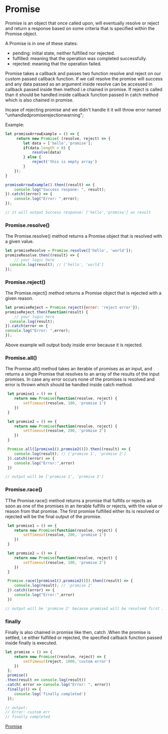 # Promise
Promise is an object that once called upon, will eventually resolve or reject and return a response based on some criteria that is specified within the Promise object.

A Promise is in one of these states:
* pending: initial state, neither fulfilled nor rejected.
* fulfilled: meaning that the operation was completed successfully.
* rejected: meaning that the operation failed.

Promise takes a callback and passes two function resolve and reject on our custom passed callback function. If we call resolve the promise will success and any data passed as an argument inside resolve can be accessed in callback passed inside then method i.e chained in  promise. If reject is called than it should be handled inside callback function passed in catch method which is also chained in promise.

Incase of rejecting promise and we didn't handle it it will throw error named "unhandledpromiserejectionwarning";

Example: 
```js
let promiseArrowExample = () => {
	 return new Promise( (resolve, reject) => {
		let data = ['hello','promise'];
		if(data.length > 0) {
			resolve(data)
		} else {
			reject('this is empty array')
		}
	});
}

promiseArrowExample().then((result) => {
    console.log("Success respone: ", result);
}).catch((error) => {
    console.log("Error: ",error);
});

// it will output Success response: ['hello','promise'] as result
```

### Promise.resolve() 
The Promise.resolve() method returns a Promise object that is resolved with a given value.

```js
let promiseResolve = Promise.resolve(['hello', 'world']);
promiseResolve.then((result) => {
    // your logic here
  console.log(result); // ['hello', 'world']
});
```

### Promise.reject()
The Promise.reject() method returns a Promise object that is rejected with a given reason.

```js
let promiseReject = Promise.reject({error: 'reject error'});
promiseReject.then(function(result) {
    // your logic here
  console.log(result);
}).catch(error => {
console.log("Error: ",error);
});
```
Above example will output body inside error because it is rejected.

### Promise.all()
The Promise.all() method takes an iterable of promises as an input, and returns a single Promise that resolves to an array of the results of the input promises.
In case any error occurs none of the promises is resolved and error is thrown which should be handled inside catch method.

```js
 let promise1 = () => {
 	return new Promise(function(resolve, reject) {
		setTimeout(resolve, 100, 'promise 1')
 	})
 }

 let promsie2 = () => {
 	return new Promise(function(resolve, reject) {
		setTimeout(resolve, 200, 'promise 2')
 	})
 }

 Promise.all([promise1(),promsie2()]).then((result) => {
 	console.log(result); // ['promise 1', 'promise 2']
 }).catch((error) => {
 	console.log("Error:",error)
 })

// output will be ['promise 1', 'promise 2']
```

### Promise.race()
TThe Promise.race() method returns a promise that fulfills or rejects as soon as one of the promises in an iterable fulfills or rejects, with the value or reason from that promise.
The first promise fulfilled either its is resolved or rejected will be the final output of the promise.

```js
 let promise1 = () => {
 	return new Promise(function(resolve, reject) {
		setTimeout(resolve, 200, 'promise 1')
 	})
 }

 let promsie2 = () => {
 	return new Promise(function(resolve, reject) {
		setTimeout(resolve, 100, 'promise 2')
 	})
 }

 Promise.race([promise1(),promsie2()]).then((result) => {
 	console.log(result); // 'promise 2'
 }).catch((error) => {
 	console.log("Error:",error)
 })

// output will be 'promise 2' because promise2 will be resolved first in 100 milisecond.
```

### finally
Finally is also chained in promise like then, catch .When the promise is settled, i.e either fulfilled or rejected, the specified callback function passed inside finally is executed.

```js
let promise = () => {
 	return new Promise((resolve, reject) => {
		setTimeout(reject, 1000,'custom error')
 	})
 };
 promise()
.then(result => console.log(result))
.catch( error => console.log("Error: ", error))
.finally(() => {
 	console.log('finally completed')
 });

// output: 
// Error: custom err
// finally completed
```


[Promise](https://developer.mozilla.org/en-US/docs/Web/JavaScript/Reference/Global_Objects/Promise)